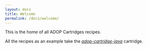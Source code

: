 ```yaml
---
layout: docs
title: Welcome
permalink: /docs/welcome/
---
```

This is the home of all ADOP Cartridges recipes.

All the recipes as an example take the _[adop-cartridge-java](https://github.com/Accenture/adop-cartridge-java)_ cartridge.
